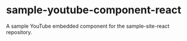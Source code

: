 # sample-youtube-component-react
A sample YouTube embedded component for the sample-site-react repository.
